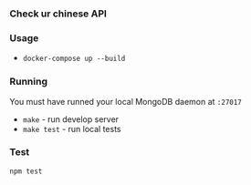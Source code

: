 ### Check ur chinese API

### Usage
* ``docker-compose up --build``

### Running
You must have runned your local MongoDB daemon at `:27017`
* ``make`` - run develop server
* ``make test`` - run local tests

### Test
``npm test``
